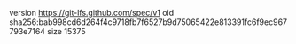 version https://git-lfs.github.com/spec/v1
oid sha256:bab998cd6d264f4c9718fb7f6527b9d75065422e813391fc6f9ec967793e7164
size 15375
